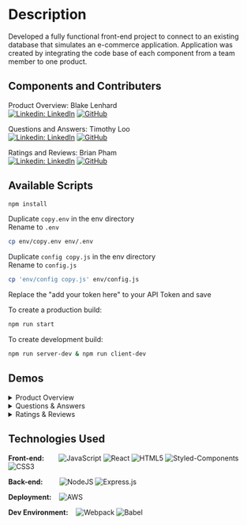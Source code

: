 # Description

Developed a fully functional front-end project to connect to an existing database that simulates an e-commerce application. Application was created by integrating the code base of each component from a team member to one product.


## Components and Contributers
Product Overview: Blake Lenhard\
[![Linkedin: LinkedIn](https://img.shields.io/badge/linkedin-%230077B5.svg?style=for-the-badge&logo=linkedin&logoColor=white&link=https://www.linkedin.com/in/blake-lenhard/)](https://www.linkedin.com/in/blake-lenhard/)
[![GitHub](https://img.shields.io/badge/github-%23121011.svg?style=for-the-badge&logo=github&logoColor=white&link=https://github.com/Dieogenes)](https://github.com/Dieogenes)

Questions and Answers: Timothy Loo\
[![Linkedin: LinkedIn](https://img.shields.io/badge/linkedin-%230077B5.svg?style=for-the-badge&logo=linkedin&logoColor=white&link=https://www.linkedin.com/in/timothy-j-loo/)](https://www.linkedin.com/in/timothy-j-loo/)
[![GitHub](https://img.shields.io/badge/github-%23121011.svg?style=for-the-badge&logo=github&logoColor=white&link=https://github.com/TimothyLoo)](https://github.com/TimothyLoo)

Ratings and Reviews: Brian Pham\
[![Linkedin: LinkedIn](https://img.shields.io/badge/linkedin-%230077B5.svg?style=for-the-badge&logo=linkedin&logoColor=white&link=https://www.linkedin.com/in/lbrian-phaml/)](https://www.linkedin.com/in/lbrian-phaml/)
[![GitHub](https://img.shields.io/badge/github-%23121011.svg?style=for-the-badge&logo=github&logoColor=white&link=https://github.com/brianpham97)](https://github.com/brianpham97)



## Available Scripts
```sh
npm install
```

Duplicate `copy.env` in the env directory\
Rename to `.env`
```sh
cp env/copy.env env/.env
```


Duplicate `config copy.js` in the env directory\
Rename to `config.js`
```sh
cp 'env/config copy.js' env/config.js
```
Replace the "add your token here" to your API Token and save


To create a production build:

```sh
npm run start
```


To create development build:

```sh
npm run server-dev & npm run client-dev
```

## Demos
<details><summary>Product Overview</summary>
  
![ProductOverviewDemo](https://user-images.githubusercontent.com/107714292/192119725-e824e865-fe7c-442a-ba27-d652395cef73.gif)

</details>

<details><summary>Questions & Answers</summary>
  
![TJQAgif](https://user-images.githubusercontent.com/46430556/189738034-d5ff4d47-ff87-4df6-a45a-1b8ea216b983.gif)

</details>

<details><summary>Ratings & Reviews</summary>
  
![BrianRRgif](https://user-images.githubusercontent.com/107714292/189728065-b3721791-5d65-4b2d-8106-faba53a73476.gif)

</details>



## Technologies Used

**Front-end:** &emsp;&nbsp;&nbsp;
  ![JavaScript](https://img.shields.io/badge/javascript-%23323330.svg?style=for-the-badge&logo=javascript&logoColor=%23F7DF1E)
  ![React](https://img.shields.io/badge/react-%2320232a.svg?style=for-the-badge&logo=react&logoColor=%2361DAFB)
  ![HTML5](https://img.shields.io/badge/html5-%23E34F26.svg?style=for-the-badge&logo=html5&logoColor=white)
  ![Styled-Components](https://img.shields.io/badge/styled--components-DB7093?style=for-the-badge&logo=styled-components&logoColor=white)
  ![CSS3](https://img.shields.io/badge/css3-%231572B6.svg?style=for-the-badge&logo=css3&logoColor=white)

**Back-end:** &emsp;&nbsp; &nbsp;
  ![NodeJS](https://img.shields.io/badge/node.js-6DA55F?style=for-the-badge&logo=node.js&logoColor=white)
  ![Express.js](https://img.shields.io/badge/express.js-%23404d59.svg?style=for-the-badge&logo=express&logoColor=%2361DAFB)

**Deployment:** &nbsp;&nbsp;
  ![AWS](https://img.shields.io/badge/AWS-%23FF9900.svg?style=for-the-badge&logo=amazon-aws&logoColor=white)
  
**Dev Environment:** &nbsp;&nbsp;
  ![Webpack](https://img.shields.io/badge/webpack-%238DD6F9.svg?style=for-the-badge&logo=webpack&logoColor=black)
  ![Babel](https://img.shields.io/badge/Babel-F9DC3e?style=for-the-badge&logo=babel&logoColor=black)
  
